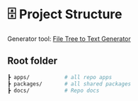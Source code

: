# 🗄️ Project Structure

Generator tool: [File Tree to Text Generator](https://marketplace.visualstudio.com/items?itemName=d-koppenhagen.file-tree-to-text-generator)

## Root folder

```sh
┣ apps/           # all repo apps
┣ packages/       # all shared packages
┣ docs/           # Repo docs
```
